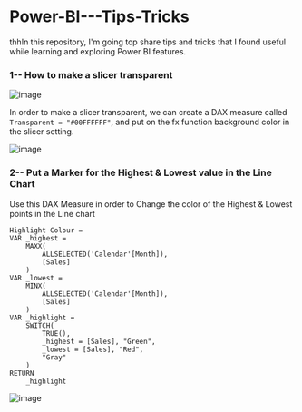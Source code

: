 # Power-BI---Tips-Tricks

 thhIn this repository, I'm going top share tips and tricks that I found useful while learning and exploring Power BI features.

 ### 1-- How to make a slicer transparent 

 ![image](https://github.com/user-attachments/assets/c0cc24e5-5e1d-4629-b172-ea07d45aeae6)

In order to make a slicer transparent, we can create a DAX measure called ```Transparent = "#00FFFFFF"```, and put on the fx function background color in the slicer setting.

![image](https://github.com/user-attachments/assets/2eaaedcb-45e1-436b-81c4-e12b53e71311)


### 2-- Put a Marker for the Highest & Lowest value in the Line Chart

Use this DAX Measure in order to Change the color of the Highest & Lowest points in the Line chart 


```
Highlight Colour =
VAR _highest =
    MAXX(
        ALLSELECTED('Calendar'[Month]),
        [Sales]
    )
VAR _lowest =
    MINX(
        ALLSELECTED('Calendar'[Month]),
        [Sales]
    )
VAR _highlight =
    SWITCH(
        TRUE(),
        _highest = [Sales], "Green",
        _lowest = [Sales], "Red",
        "Gray"
    )
RETURN
    _highlight

```
![image](https://github.com/user-attachments/assets/880e82dc-4446-4af4-9923-3787f16a7598)


















